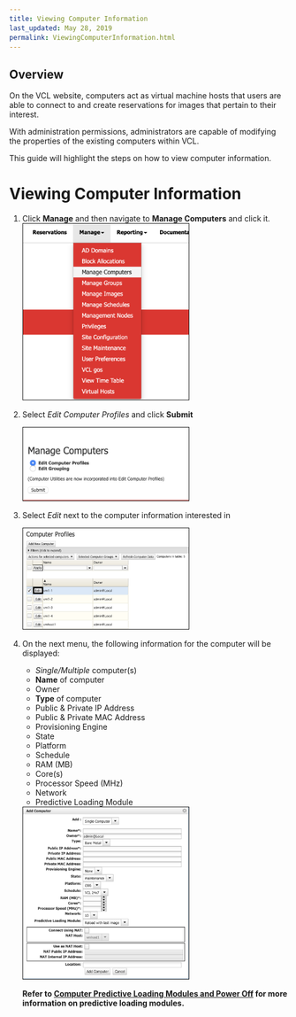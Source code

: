 ```yaml
---
title: Viewing Computer Information
last_updated: May 28, 2019
permalink: ViewingComputerInformation.html
---
```

## Overview

On the VCL website, computers act as virtual machine hosts that users are able to connect to and create reservations for images that pertain to their interest.

With administration permissions, administrators are capable of modifying the properties of the existing computers within VCL.

This guide will highlight the steps on how to view computer information.

# Viewing Computer Information

1. Click **Manage** and then navigate to **Manage Computers** and click it.     
   <img src="images/manage_computers.png" width="300" border="1">
   
2. Select _Edit Computer Profiles_ and click **Submit** 
   
   <img src="images/submit_computer_edit.png" width="300" border="1">
3. Select _Edit_ next to the computer information interested in

    <img src="images/edit-computer.png" width="300" border="1">
4. On the next menu, the following information for the computer will be displayed:

   * _Single/Multiple_ computer(s)
   * **Name** of computer
   * Owner
   * **Type** of computer
   * Public & Private IP Address
   * Public & Private MAC Address
   * Provisioning Engine
   * State
   * Platform
   * Schedule
   * RAM (MB)
   * Core(s) 
   * Processor Speed (MHz)
   * Network
   * Predictive Loading Module

    <img src="images/add_computer_menu.png" width="300" border="1">

    **Refer to [Computer Predictive Loading Modules and Power Off](https://cwiki.apache.org/confluence/display/VCL/Computer+Predictive+Loading+Modules+and+Power+Off) for more information on predictive loading modules.**